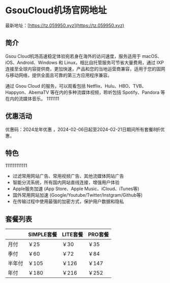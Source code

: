 # GsouCloud机场官网地址

最新地址：[https://tz.059950.xyz](https://tz.059950.xyz)

## 简介

Gsou Cloud机场高速稳定体验宛若身在海外的访问速度，服务适用于 macOS、iOS、Android、Windows 和 Linux，相比自托管服务可节省大量费用，通过 IXP 连接至全球内容提供商，更加快速，产品和您的当地运营商兼容，适用于您的固网与移动网络，提供全面且可靠的第三方应用程序兼容。

通过 Gsou Cloud 的服务，可以观看包括 Netflix、Hulu、HBO、TVB、Happyon、AbemaTV 等在内的多种流媒体视频，聆听包括 Spotify、Pandora 等在内的流媒体音乐。
1111111
## 优惠活动

优惠码：2024龙年优惠 ，2024-02-06日起至2024-02-21日期间所有套餐8折优惠，

## 特色
111111111111
* 过滤常用网站广告、常用视频广告、其他流媒体网站广告
* 智能分流系统，所有国内网站直线连接，增强用户体验
* Apple服务加速 (App Store、Apple Music、iCloud、iTunes等)
* 国外常用网站加速 (Google/Youtube/Twitter/Instgram/Github等)
* 在传输过程中使用最强的加密方式，保护用户数据和隐私

## 套餐列表

||SIMPLE套餐|LITE套餐|PRO套餐|
|----|----|----|----|
|月付|￥25|￥30|￥35|
|季付|￥60|￥72|￥84|
|半年付|￥105|￥126|￥147|
|年付|￥180|￥216|￥252|
